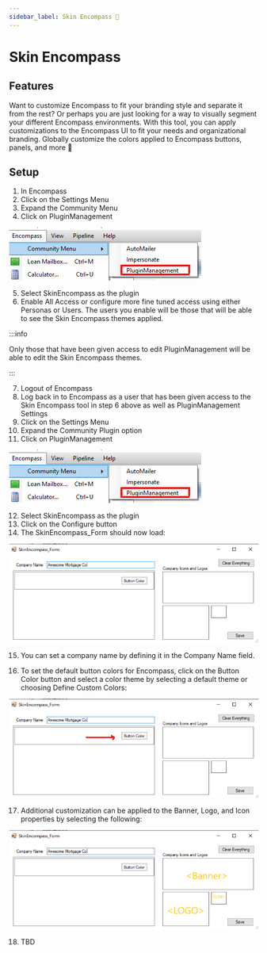 ```yaml
---
sidebar_label: Skin Encompass 🚧
---
```


<underconstruction/>

# Skin Encompass

## Features

Want to customize Encompass to fit your branding style and separate it from the rest? Or perhaps you are just looking for a way to visually segment your different Encompass environments. With this tool, you can apply customizations to the Encompass UI to fit your needs and organizational branding. Globally customize the colors applied to Encompass buttons, panels, and more :rainbow:

## Setup

1. In Encompass
2. Click on the Settings Menu
3. Expand the Community Menu
4. Click on PluginManagement

![Community Plugin Menu](/img/CommunityPluginMenu.png)

5. Select SkinEncompass as the plugin
6. Enable All Access or configure more fine tuned access using either Personas or Users. The users you enable will be those that will be able to see the Skin Encompass themes applied. 

:::info

Only those that have been given access to edit PluginManagement will be able to edit the Skin Encompass themes.

:::

7. Logout of Encompass
8. Log back in to Encompass as a user that has been given access to the Skin Encompass tool in step 6 above as well as PluginManagement Settings
9. Click on the Settings Menu
10. Expand the Community Plugin option
11. Click on PluginManagement

![Community Plugin Menu](/img/CommunityPluginMenu.png)

12. Select SkinEncompass as the plugin
13. Click on the Configure button
14. The SkinEncompass_Form should now load:

![Skin Encompass Form](/img/SkinEncompass/SkinEncompass_Form.png)

15. You can set a company name by defining it in the Company Name field. 

16. To set the default button colors for Encompass, click on the Button Color button and select a color theme by selecting a default theme or choosing Define Custom Colors:

![Default Button Colors](/img/SkinEncompass/SkinEncompass_Form_Button_Color.png)

17. Additional customization can be applied to the Banner, Logo, and Icon properties by selecting the following:

![Banner, Logo, and Icon](/img/SkinEncompass/SkinEncompass_Form_Options.png)

18. TBD
